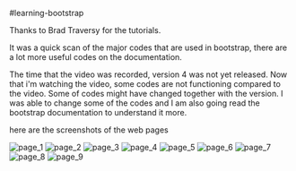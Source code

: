 #learning-bootstrap

Thanks to Brad Traversy for the tutorials.

It was a quick scan of the major codes that are used in bootstrap, there are a lot more useful codes on the documentation.

The time that the video was recorded, version 4 was not yet released. Now that i'm watching the video, some codes are not functioning compared to the video. Some of codes might have changed together with the version. I was able to change some of the codes and I am also going read the bootstrap documentation to understand it more.

here are the screenshots of the web pages

![page_1](https://user-images.githubusercontent.com/41881269/44324339-f6071680-a487-11e8-81f2-f2d0ec505a70.PNG)
![page_2](https://user-images.githubusercontent.com/41881269/44324347-facbca80-a487-11e8-96bb-017db4e5d3ec.PNG)
![page_3](https://user-images.githubusercontent.com/41881269/44324352-fe5f5180-a487-11e8-9cf6-c61ade3eb8b1.PNG)
![page_4](https://user-images.githubusercontent.com/41881269/44324357-00c1ab80-a488-11e8-9f7c-54b06b333e07.PNG)
![page_5](https://user-images.githubusercontent.com/41881269/44324360-03bc9c00-a488-11e8-8d7c-84c17210e391.PNG)
![page_6](https://user-images.githubusercontent.com/41881269/44324361-05865f80-a488-11e8-8e66-b00dd7a5f0a0.PNG)
![page_7](https://user-images.githubusercontent.com/41881269/44324364-0919e680-a488-11e8-944c-731b93b886dd.PNG)
![page_8](https://user-images.githubusercontent.com/41881269/44324368-0c14d700-a488-11e8-92d0-ae22bb313505.PNG)
![page_9](https://user-images.githubusercontent.com/41881269/44324375-0e773100-a488-11e8-9c3e-7b85ce5290de.PNG)